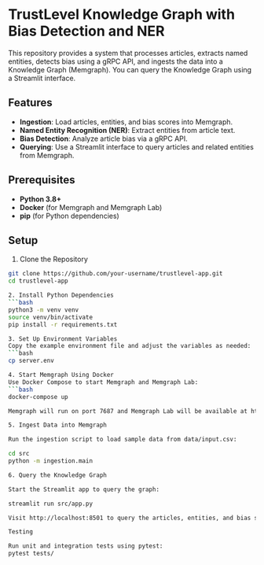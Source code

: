 # TrustLevel Knowledge Graph with Bias Detection and NER

This repository provides a system that processes articles, extracts named entities, detects bias using a gRPC API, and ingests the data into a Knowledge Graph (Memgraph). You can query the Knowledge Graph using a Streamlit interface.

## Features
- **Ingestion**: Load articles, entities, and bias scores into Memgraph.
- **Named Entity Recognition (NER)**: Extract entities from article text.
- **Bias Detection**: Analyze article bias via a gRPC API.
- **Querying**: Use a Streamlit interface to query articles and related entities from Memgraph.

## Prerequisites
- **Python 3.8+**
- **Docker** (for Memgraph and Memgraph Lab)
- **pip** (for Python dependencies)

## Setup

1. Clone the Repository
```bash
git clone https://github.com/your-username/trustlevel-app.git
cd trustlevel-app

2. Install Python Dependencies
```bash
python3 -m venv venv
source venv/bin/activate
pip install -r requirements.txt

3. Set Up Environment Variables
Copy the example environment file and adjust the variables as needed:
```bash
cp server.env

4. Start Memgraph Using Docker
Use Docker Compose to start Memgraph and Memgraph Lab:
```bash
docker-compose up

Memgraph will run on port 7687 and Memgraph Lab will be available at http://localhost:3000.

5. Ingest Data into Memgraph

Run the ingestion script to load sample data from data/input.csv:

cd src
python -m ingestion.main

6. Query the Knowledge Graph

Start the Streamlit app to query the graph:

streamlit run src/app.py

Visit http://localhost:8501 to query the articles, entities, and bias scores.

Testing

Run unit and integration tests using pytest:
pytest tests/

